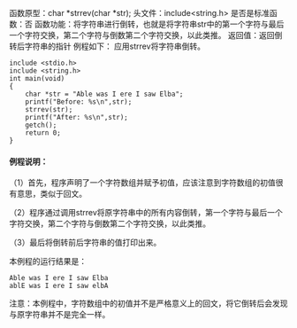 函数原型：char *strrev(char *str);
头文件：include<string.h>
是否是标准函数：否
函数功能：将字符串进行倒转，也就是将字符串str中的第一个字符与最后一个字符交换，第二个字符与倒数第二个字符交换，以此类推。
返回值：返回倒转后字符串的指针
例程如下： 应用strrev将字符串倒转。
```  
include <stdio.h>
include <string.h>
int main(void)
{
    char *str = "Able was I ere I saw Elba";
    printf("Before: %s\n",str);
    strrev(str);
    printf("After: %s\n",str);
    getch();
    return 0;
}
```

#### 例程说明：
（1）首先，程序声明了一个字符数组并赋予初值，应该注意到字符数组的初值很有意思，类似于回文。

（2）程序通过调用strrev将原字符串中的所有内容倒转，第一个字符与最后一个字符交换，第二个字符与倒数第二个字符交换，以此类推。

（3）最后将倒转前后字符串的值打印出来。

本例程的运行结果是：
```  
Able was I ere I saw Elba
ablE was I ere I saw elbA
```

注意：本例程中，字符数组中的初值并不是严格意义上的回文，将它倒转后会发现与原字符串并不是完全一样。
